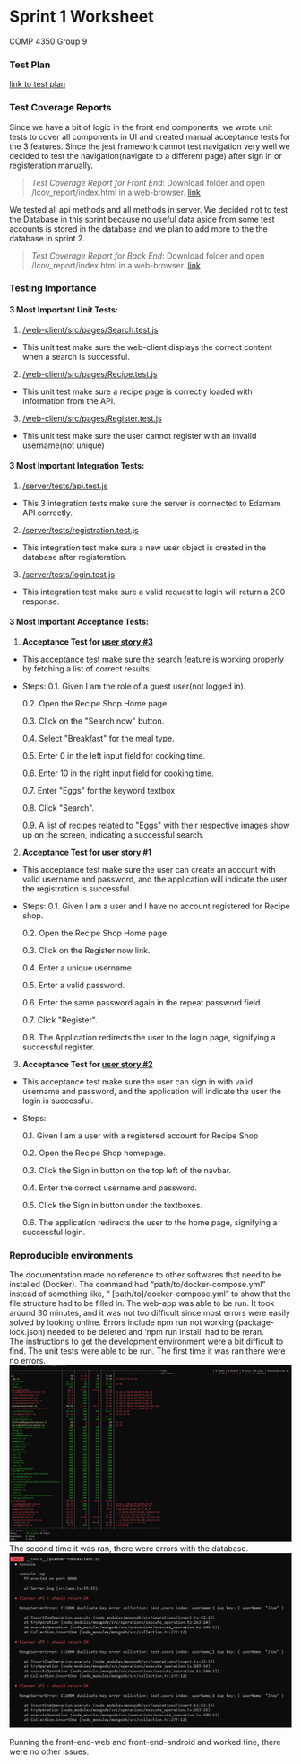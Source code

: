 # Sprint 1 Worksheet
COMP 4350 Group 9
### Test Plan
[link to test plan](https://github.com/njzfjiang/Recipe-Shop/blob/main/Documentation/Recipe%20Shop%20Test%20Plan.pdf)
### Test Coverage Reports

Since we have a bit of logic in the front end components, we wrote unit tests to cover all components in UI and created manual acceptance tests for the 3 features. Since the jest framework cannot test navigation very well we decided to test the navigation(navigate to a different page) after sign in or registeration manually.

>_Test Coverage Report for Front End_: Download folder and open /lcov_report/index.html in a web-browser.
 [link](https://umanitoba-my.sharepoint.com/:f:/g/personal/chenm7_myumanitoba_ca/EhD6uEEQ40FBgmUG6WTRJKMBq4C5-fmaEIPrYjU-mgYtoQ?e=ATAsTE)
 
 We tested all api methods and all methods in server. We decided not to test the Database in this sprint because no useful data aside from some test accounts is stored in the database and we plan to add more to the the database in sprint 2.
 
> _Test Coverage Report for Back End_: Download folder and open /lcov_report/index.html in a web-browser.
 [link](https://umanitoba-my.sharepoint.com/:f:/g/personal/chenm7_myumanitoba_ca/EhxcollPh7hPlZDuSre4Ci4BRNqvb2nEHMPGpb6mm8C79A?e=dX8HLv)

### Testing Importance
#### 3 Most Important Unit Tests:
1. [/web-client/src/pages/Search.test.js](https://github.com/njzfjiang/Recipe-Shop/blob/c1508731e987ecf21f9e00b4c57a2cd57c3d1bef/web-client/src/pages/Search.test.js#L114C3-L132C1)
- This unit test make sure the web-client displays the correct content when a search is successful.

2. [/web-client/src/pages/Recipe.test.js](https://github.com/njzfjiang/Recipe-Shop/blob/c1508731e987ecf21f9e00b4c57a2cd57c3d1bef/web-client/src/pages/Recipe.test.js#L20C4-L49C11)
- This unit test make sure a recipe page is correctly loaded with information from the API.
3. [/web-client/src/pages/Register.test.js](https://github.com/njzfjiang/Recipe-Shop/blob/dc7f648359d9823b1b19620ecfbfc93a02415002/web-client/src/pages/Register.test.js#L94C5-L120C8)
- This unit test make sure the user cannot register with an invalid username(not unique)


#### 3 Most Important Integration Tests:
1. [/server/tests/api.test.js](https://github.com/njzfjiang/Recipe-Shop/blob/c1508731e987ecf21f9e00b4c57a2cd57c3d1bef/server/tests/api.test.js#L16C4-L37C8)
- This 3 integration tests make sure the server is connected to Edamam API correctly.
2. [/server/tests/registration.test.js](https://github.com/njzfjiang/Recipe-Shop/blob/dc7f648359d9823b1b19620ecfbfc93a02415002/server/tests/registration.test.js#L33C3-L58C1)
- This integration test make sure a new user object is created in the database after registeration.
3. [/server/tests/login.test.js](https://github.com/njzfjiang/Recipe-Shop/blob/dc7f648359d9823b1b19620ecfbfc93a02415002/server/tests/login.test.js#L32C2-L50C6)
- This integration test make sure a valid request to login will return a 200 response.

#### 3 Most Important Acceptance Tests:
1.  **Acceptance Test for [user story #3](https://github.com/njzfjiang/Recipe-Shop/issues/3)**
- This acceptance test make sure the search feature is working properly by fetching a list of correct results.
- Steps:
  0.1.  Given I am the role of a guest user(not logged in).
  
  0.2.  Open the Recipe Shop Home page.

  0.3.  Click on the "Search now" button.
  
  0.4.  Select "Breakfast" for the meal type.

  0.5.  Enter 0 in the left input field for cooking time.

  0.6.  Enter 10 in the right input field for cooking time.

  0.7.  Enter "Eggs" for the keyword textbox.

  0.8.  Click "Search".

  0.9.  A list of recipes related to "Eggs" with their respective images show up on the screen, indicating a successful search.



2. **Acceptance Test for [user story #1](https://github.com/njzfjiang/Recipe-Shop/issues/1)**
- This acceptance test make sure the user can create an account with valid username and password, and the application will indicate the user the registration is successful.
- Steps:
	0.1.  Given I am a user and I have no account registered for Recipe shop.
  
    0.2.  Open the Recipe Shop Home page.
  
    0.3.  Click on the Register now link.
  
    0.4.  Enter a unique username.
  
    0.5.  Enter a valid password.
  
    0.6.  Enter the same password again in the repeat password field.
  
    0.7.  Click "Register".
  
    0.8.  The Application redirects the user to the login page, signifying a successful register.

  

3. **Acceptance Test for [user story #2](https://github.com/njzfjiang/Recipe-Shop/issues/2)**
- This acceptance test make sure the user can sign in with valid username and password, and the application will indicate the user the login is successful.
- Steps:

    0.1.  Given I am a user with a registered account for Recipe Shop
  
    0.2.  Open the Recipe Shop homepage.
  
    0.3.  Click the Sign in button on the top left of the navbar.
  
    0.4.  Enter the correct username and password.
  
    0.5.  Click the Sign in button under the textboxes.
  
    0.6.  The application redirects the user to the home page, signifying a successful login.

### Reproducible environments
The documentation made no reference to other softwares that need to be installed (Docker). The command had “path/to/docker-compose.yml” instead of something like, “ 
[path/to]/docker-compose.yml” to show that the file structure had to be filled in. The web-app was able to be run. It took around 30 minutes, and it was not too difficult since most errors were easily solved by looking online. Errors include npm run not working (package-lock.json) needed to be deleted and ‘npm run install’ had to be reran. \
The instructions to get the development environment were a bit difficult to find. The unit tests were able to be run. The first time it was ran there were no errors.
![image](https://github.com/njzfjiang/Recipe-Shop/blob/main/Documentation/images/Group10-Test1.JPG)
The second time it was ran, there were errors with the database.
![image](https://github.com/njzfjiang/Recipe-Shop/blob/main/Documentation/images/Group10-Test2.JPG)

Running the front-end-web and front-end-android and worked fine, there were no other issues.
